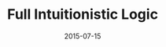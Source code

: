 ---
type: unpub
authors:
  - Harley Eades III
  - Valeria de Paiva
title: "Full Intuitionistic Logic"
note: "Entry in Encyclopedia of Proof Systems: http://proofsystem.github.io/Encyclopedia/"
date: 2015-07-15
---
